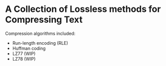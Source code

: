 # A Collection of Lossless methods for Compressing Text
Compression algorithms included:
- Run-length encoding (RLE)
- Huffman coding
- LZ77 (WIP)
- LZ78 (WIP)
